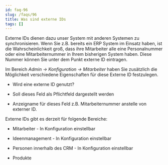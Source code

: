 ```yaml
---
id: faq-96
slug: /faqs/96
title: Was sind externe IDs
tags: []
---
```

Externe IDs dienen dazu unser System mit anderen Systemen zu synchronisieren. Wenn Sie z.B. bereits ein ERP System im Einsatz haben, ist die Wahrscheinlichkeit groß, dass ihre Mitarbeiter alle eine Personalnummer oder eine Mitarbeiternummer in Ihrem bisherigen System haben. Diese Nummer können Sie unter dem Punkt externe ID eintragen.

Im Bereich *Admin -> Konfiguration -> Mitarbeiter* haben Sie zusätzlich die Möglichkeit verschiedene Eigenschaften für diese Externe ID festzulegen.

*   Wird eine externe ID genutzt?

*   Soll dieses Feld als Pflichtfeld dargestellt werden

*   Anzeigname für dieses Feld z.B. Mitarbeiternummer anstelle von externer ID.

Externe IDs gibt es derzeit für folgende Bereiche:

*   Mitarbeiter - In Konfiguration einstellbar

*   Ideenmanagement - In Konfiguration einstellbar

*   Personen innerhalb des CRM - In Konfiguration einstellbar

*   Produkte